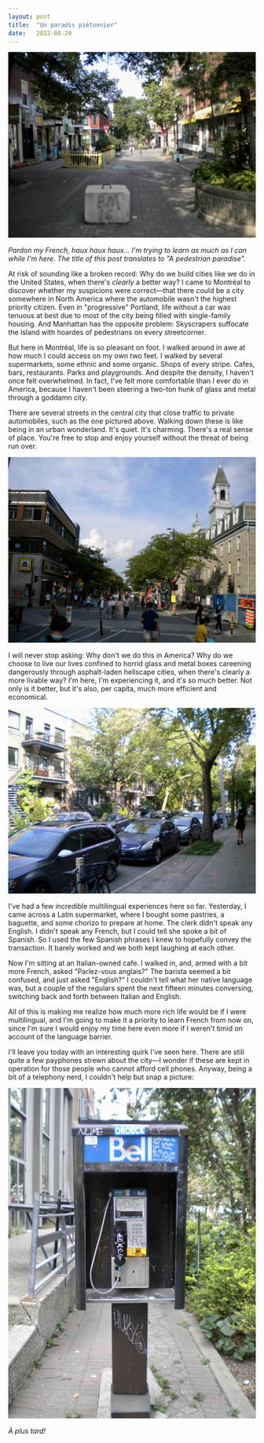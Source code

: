 ```yaml
---
layout: post
title:  "Un paradis piétonnier"
date:   2022-08-29
---
```


![Off Mont-Royal](/images/off-mont-royal-pedestrian-street.jpg)

_Pardon my French, haux haux haux... I'm trying to learn as much as I can
while I'm here. The title of this post translates to "A pedestrian
paradise"._

At risk of sounding like a broken record: Why do we build cities like we
do in the United States, when there's _clearly_ a better way? I came to
Montréal to discover whether my suspicions were correct—that there could
be a city somewhere in North America where the automobile wasn't the
highest priority citizen. Even in "progressive" Portland, life without
a car was tenuous at best due to most of the city being filled with
single-family housing. And Manhattan has the opposite problem: Skyscrapers
suffocate the island with hoardes of pedestrians on every streetcorner.

But here in Montréal, life is so pleasant on foot. I walked around in awe
at how much I could access on my own two feet. I walked by several
supermarkets, some ethnic and some organic. Shops of every stripe. Cafes,
bars, restaurants. Parks and playgrounds. And despite the density,
I haven't once felt overwhelmed. In fact, I've felt more comfortable than
I ever do in America, because I haven't been steering a two-ton hunk of
glass and metal through a goddamn city.

There are several streets in the central city that close traffic to
private automobiles, such as the one pictured above. Walking down these is
like being in an urban wonderland. It's quiet. It's charming. There's
a real sense of place. You're free to stop and enjoy yourself without the
threat of being run over.

![Mont-Royal Avenue](/images/mont-royal.jpg)

I will never stop asking: Why don't we do this in America? Why do we
choose to live our lives confined to horrid glass and metal boxes
careening dangerously through asphalt-laden hellscape cities, when there's
clearly a more livable way? I'm here, I'm experiencing it, and it's so
much better. Not only is it better, but it's also, per capita, much more
efficient and economical.

![Residential street](/images/montreal-residential-street.jpg)

I've had a few incredible multilingual experiences here so far. Yesterday,
I came across a Latin supermarket, where I bought some pastries,
a baguette, and some chorizo to prepare at home. The clerk didn't speak
any English. I didn't speak any French, but I could tell she spoke a bit
of Spanish. So I used the few Spanish phrases I knew to hopefully convey
the transaction. It barely worked and we both kept laughing at each other.

Now I'm sitting at an Italian-owned cafe. I walked in, and, armed with
a bit more French, asked "Parlez-vous anglais?" The barista seemed a bit
confused, and just asked "English?" I couldn't tell what her native
language was, but a couple of the regulars spent the next fifteen minutes
conversing, switching back and forth between Italian and English.

All of this is making me realize how much more rich life would be if
I were multilingual, and I'm going to make it a priority to learn French
from now on, since I'm sure I would enjoy my time here even more if
I weren't timid on account of the language barrier.

I'll leave you today with an interesting quirk I've seen here. There are
still quite a few payphones strewn about the city—I wonder if these are
kept in operation for those people who cannot afford cell phones. Anyway,
being a bit of a telephony nerd, I couldn't help but snap a picture:

![Montréal pay phone](/images/montreal-phone-booth.jpg)

_À plus tard!_
